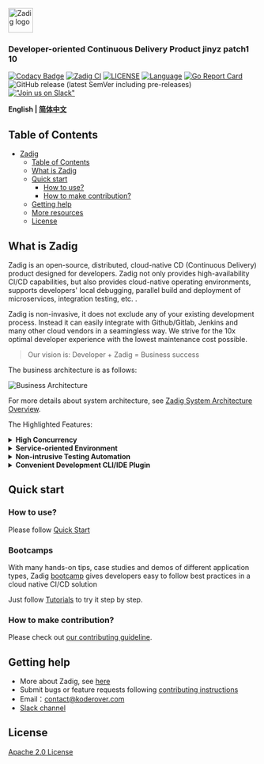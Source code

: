 <p><a href="https://github.com/koderover/zadig-doc" target="_blank" rel="noopener noreferrer"><img height="50" src="https://docs.koderover.com/zadig/img/zadig.png" alt="Zadig logo"></a></p>

<h3 align="left">Developer-oriented Continuous Delivery Product jinyz patch1 10</h3>

<span align="left">

[![Codacy Badge](https://api.codacy.com/project/badge/Grade/2276bb4cce9348ceb8ddeeea5803ed57)](https://app.codacy.com/gh/koderover/zadig?utm_source=github.com&utm_medium=referral&utm_content=koderover/zadig&utm_campaign=Badge_Grade_Settings)
[![Zadig CI](https://os.koderover.com/api/collie/api/badge?pipelineName=zadig-ci/zadig-ci&source=github&repoFullName=koderover/zadig&branch=main&eventType=push)](https://os.koderover.com/v1/projects/detail/zadig-ci/pipelines/freestyle/home/zadig-ci/608824fef341de000137317d?rightbar=step)
[![LICENSE](https://img.shields.io/github/license/koderover/zadig.svg)](https://github.com/koderover/zadig/blob/main/LICENSE)
[![Language](https://img.shields.io/badge/Language-Go-blue.svg)](https://golang.org/)
⁣[![Go Report Card](https://goreportcard.com/badge/github.com/koderover/zadig)](https://goreportcard.com/report/github.com/koderover/zadig)
![GitHub release (latest SemVer including pre-releases)](https://img.shields.io/github/v/release/koderover/zadig?include_prereleases)
[!["Join us on Slack"](https://img.shields.io/badge/join-us%20on%20slack-gray.svg?longCache=true&logo=slack&colorB=brightgreen)](https://join.slack.com/t/zadig-workspace/shared_invite/zt-qedvct1t-mQUf2eyTRkoVCc_RWKKgxw)

</span>

<div align="left">

**English | [简体中文](./README-zh-CN.md)**

</div>

## Table of Contents

- [Zadig](#zadig)
  - [Table of Contents](#table-of-contents)
  - [What is Zadig](#what-is-zadig)
  - [Quick start](#quick-start)
    - [How to use?](#how-to-use)
    - [How to make contribution?](#how-to-make-contribution)
  - [Getting help](#getting-help)
  - [More resources](#more-resources)
  - [License](#license)

## What is Zadig

Zadig is an open-source, distributed, cloud-native CD (Continuous Delivery) product designed for developers. Zadig not only provides high-availability CI/CD capabilities, but also provides cloud-native operating environments, supports developers' local debugging, parallel build and deployment of microservices, integration testing, etc. .

Zadig is non-invasive, it does not exclude any of your existing development process. Instead it can easily integrate with Github/Gitlab, Jenkins and many other cloud vendors in a seamingless way. We strive for the 10x optimal developer experience with the lowest maintenance cost possible.

> Our vision is: Developer + Zadig = Business success


The business architecture is as follows:

![Business Architecture](./Zadig-Business-Architecture.jpg)

For more details about system architecture, see [Zadig System Architecture Overview](System-Architecture-Overview.md).

The Highlighted Features:

<details>
  <summary><b>High Concurrency</b></summary>
  Based on cloud-native design, through simple configuration, the system automatically generates workflows to achieve high concurrent execution for continuous delivery relevant tasks such as building, testing and deployment, across multiple services. It significantly improves the efficiency of multi-services deployment in microservice architecture.
  </details>

<details>
  <summary><b>Service-oriented Environment</b></summary>
  With just one set of service configuration, multiple encapsulated environments will be provided automatically within minutes, empowering independent environments for developers, QAs and product managers.

  Minimum to none migration cost of existing environments -- just hosting with one click, the system allows browsing and adjusting all the services at your fingertips.
  </details>

<details>
  <summary><b>Non-intrusive Testing Automation</b></summary>
  Zadig can easily and non-intrusively embed existing testing automation frameworks, and achieve continuous building, testing and deployment via GitHub/GitLab Webhook.

  It also integrates with productivity bots to provide instant quality report, which effectively applies shift-left testing best practices.
  </details>

<details>
  <summary><b>Convenient Development CLI/IDE Plugin</b></summary>
  Zadig also provides a convenient toolkit with development commandline interface which allows compiling, building and deploying the changes to dev environment with one command. It enables collaborated debugging and testing with minimum manual toil, reduces cognitive load and allows teams to focus more on business.
  </details>


## Quick start

### How to use?

Please follow [Quick Start](https://docs.koderover.com/zadig/quick-start/try-out-install/)

### Bootcamps

With many hands-on tips, case studies and demos of different application types, Zadig [bootcamp](https://github.com/koderover/zadig-bootcamp) gives developers easy to follow best practices in a cloud native CI/CD solution

Just follow [Tutorials](https://www.koderover.com/tutorials) to try it step by step.

### How to make contribution?

Please check out [our contributing guideline](CONTRIBUTING.md).

## Getting help

- More about Zadig, see [here](https://docs.koderover.com/zadig)
- Submit bugs or feature requests following [contributing instructions](CONTRIBUTING.md#contribution-option-1---reporting-an-issue)
- Email：contact@koderover.com
- [Slack channel](https://join.slack.com/t/zadig-workspace/shared_invite/zt-qedvct1t-mQUf2eyTRkoVCc_RWKKgxw)


## License

[Apache 2.0 License](./LICENSE)
